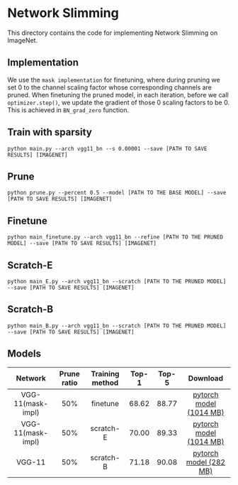 # Network Slimming 
This directory contains the code for implementing Network Slimming on ImageNet. 

## Implementation
We use the `mask implementation` for finetuning, where during pruning we set 0 to the channel scaling factor
whose corresponding channels are pruned. When finetuning the pruned model, in each iteration, before we call `optimizer.step()`, we update the gradient of those 0 scaling factors to be 0. This is achieved in `BN_grad_zero` function.

## Train with sparsity
```
python main.py --arch vgg11_bn --s 0.00001 --save [PATH TO SAVE RESULTS] [IMAGENET]
```

## Prune
```
python prune.py --percent 0.5 --model [PATH TO THE BASE MODEL] --save [PATH TO SAVE RESULTS] [IMAGENET]
```

## Finetune
```
python main_finetune.py --arch vgg11_bn --refine [PATH TO THE PRUNED MODEL] --save [PATH TO SAVE RESULTS] [IMAGENET]
```

## Scratch-E
```
python main_E.py --arch vgg11_bn --scratch [PATH TO THE PRUNED MODEL] --save [PATH TO SAVE RESULTS] [IMAGENET]
```

## Scratch-B
```
python main_B.py --arch vgg11_bn --scratch [PATH TO THE PRUNED MODEL] --save [PATH TO SAVE RESULTS] [IMAGENET]
```

## Models
Network|Prune ratio|Training method|Top-1|Top-5|Download
:---:|:---:|:---:|:---:|:---:|:---:
VGG-11(mask-impl)|50%|finetune| 68.62| 88.77| [pytorch model (1014 MB)](https://drive.google.com/open?id=10uscgVM_5ghsxI110y5-sl8T3Kkzki6N)
VGG-11(mask-impl)|50%|scratch-E| 70.00| 89.33| [pytorch model (1014 MB)](https://drive.google.com/open?id=11ITIlGYUu9wZAF-sp06L5h5JoTKYtWsS)
VGG-11|50%|scratch-B| 71.18| 90.08| [pytorch model (282 MB)](https://drive.google.com/open?id=1HjCAETR2kAx2uORe9yxKXZxidxQJboQx)